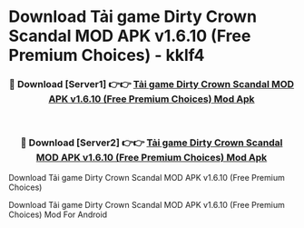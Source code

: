 # Download Tải game Dirty Crown Scandal MOD APK v1.6.10 (Free Premium Choices) - kklf4


<div align="center">
<h3>🔴 Download [Server1] 👉👉 <a href="https://apk-comot.site?title=Tải_game_Dirty_Crown_Scandal_MOD_APK_v1.6.10_(Free_Premium_Choices)">Tải game Dirty Crown Scandal MOD APK v1.6.10 (Free Premium Choices) Mod Apk</a></h3><br>
<h3>🔴 Download [Server2] 👉👉 <a href="https://apk-comot.site?title=Tải_game_Dirty_Crown_Scandal_MOD_APK_v1.6.10_(Free_Premium_Choices)">Tải game Dirty Crown Scandal MOD APK v1.6.10 (Free Premium Choices) Mod Apk</a></h3>
</div>



Download Tải game Dirty Crown Scandal MOD APK v1.6.10 (Free Premium Choices) 

Download Tải game Dirty Crown Scandal MOD APK v1.6.10 (Free Premium Choices) Mod For Android